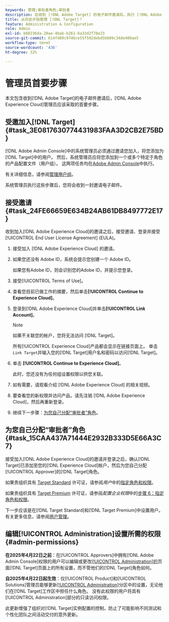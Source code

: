 ```yaml
---
keywords: 管理;审批者角色;审批者
description: 在收到 [!DNL Adobe Target] 的电子邮件邀请后，执行 [!DNL Adobe Experience Cloud]管理员应该执行的第一个任务。
title: 从何处开始管理 [!DNL Target]？
feature: Administration & Configuration
role: Admin
exl-id: b60236da-20ae-4bab-b261-6a33d2f70e23
source-git-commit: 614fd89c9746ce55f502debd5b689c34de400ae5
workflow-type: tm+mt
source-wordcount: '436'
ht-degree: 32%

---
```


# 管理员首要步骤

本文包含收到[!DNL Adobe Target]的电子邮件邀请后，[!DNL Adobe Experience Cloud]管理员应该采取的首要步骤。

## 受邀加入[!DNL Target] {#task_3E0817630774431983FAA3D2CB2E75BD}

[!DNL Adobe Admin Console]中的系统管理员必须通过邀请您加入，将您添加为[!DNL Target]中的用户。 然后，系统管理员应将您添加到一个或多个特定于角色的产品配置文件（用户组）。 这两项任务均在[Adobe Admin Console](https://adminconsole.adobe.com)中执行。

有关详细信息，请参阅[管理用户组](https://helpx.adobe.com/cn/enterprise/using/users.html)。

系统管理员执行这些步骤后，您将会收到一封邀请电子邮件。

## 接受邀请 {#task_24FE66659E634B24AB61DB8497772E17}

收到加入[!DNL Adobe Experience Cloud]的邀请之后，接受邀请、登录并接受[!UICONTROL End User License Agreement] (EULA)。

1. 接受加入 [!DNL Adobe Experience Cloud] 的邀请。
1. 如果您还没有 Adobe ID，系统会提示您创建一个 Adobe ID。

   如果您有Adobe ID，则会识别您的Adobe ID，并提示您登录。
1. 接受[!UICONTROL Terms of Use]。
1. 查看您目前已做工作的摘要，然后单击&#x200B;**[!UICONTROL Continue to Experience Cloud]**。
1. 登录到[!DNL Adobe Experience Cloud]并单击&#x200B;**[!UICONTROL Link Account]**。

   >[!NOTE]
   >
   >如果不关联您的帐户，您将无法访问 [!DNL Target]。

   所有[!UICONTROL Experience Cloud]产品都会显示在链接页面上。 单击`Link Target`并输入您的[!DNL Target]用户名和密码以访问[!DNL Target]。
1. 单击 **[!UICONTROL Continue to Experience Cloud]**。

   此时，您还没有为任何组设置权限以供您关联。
1. 如有需要，请观看介绍 [!DNL Adobe Experience Cloud] 的相关视频。
1. 要查看您的新权限并访问产品，请先注销 [!DNL Adobe Experience Cloud]，然后再重新登录。
1. 继续下一步骤：[为您自己分配“审批者”角色](/help/main/administrating-target/start-target.md#task_15CAA437A71444E2932B333D5E66A3C7)。

## 为您自己分配“审批者”角色 {#task_15CAA437A71444E2932B333D5E66A3C7}

接受加入[!DNL Adobe Experience Cloud]的邀请并登录之后，确认[!DNL Target]已添加至您的[!DNL Experience Cloud]帐户，然后为您自己分配[!UICONTROL Approver]的[!DNL Target]角色。

如果贵组织具有 [Target Standard](/help/main/c-intro/intro.md#section_ACD5EFF17AAB4E979CBEFA0145CCD905) 许可证，请参阅&#x200B;*用户*&#x200B;中的[指定角色和权限](/help/main/administrating-target/c-user-management/c-user-management/user-management.md#roles-permissions)。

如果贵组织具有 [Target Premium](/help/main/c-intro/intro.md#premium) 许可证，请参阅&#x200B;*配置企业权限*&#x200B;中的[步骤 6：指定角色和权限](/help/main/administrating-target/c-user-management/property-channel/properties-overview.md#section_8C425E43E5DD4111BBFC734A2B7ABC80)。

下一步应该是在[!DNL Target Standard]和[!DNL Target Premium]中设置用户。 有关更多信息，请参阅[用户管理](/help/main/administrating-target/c-user-management/user-management.md)。

## 编辑[!UICONTROL Administration]设置所需的权限 {#admin-permissions}

**在2025年4月22日之前**：在[!UICONTROL Approvers]中拥有[!DNL Adobe Admin Console]权限的用户可以编辑或更改[[!UICONTROL Administration]的](/help/main/administrating-target/administrating-target.md)页面[!DNL Target]页面上的所有设置，而不管他们的[!DNL Target]角色如何。

**自2025年4月22日起生效**：仅[!UICONTROL Product]和[!UICONTROL Solutions]管理员能够更新[[!UICONTROL Administration]](/help/main/administrating-target/administrating-target.md)分区中的设置，无论他们在[!DNL Target]工作区中担任什么角色。 没有此权限的用户将具有[!UICONTROL Administration]部分的只读访问权限。

此更新增强了组织对[!DNL Target]实例配置的控制，防止了可能影响不同测试和个性化团队之间活动交付的意外更新。
